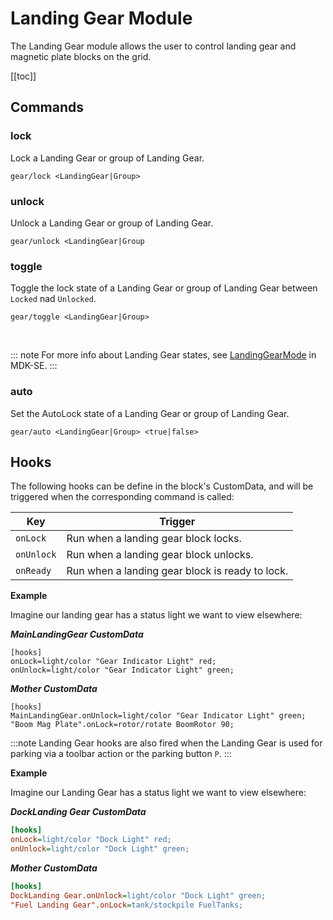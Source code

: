 # Landing Gear Module
<!-- [< Modules](../Modules.md) -->

The Landing Gear module allows the user to control landing gear and magnetic plate blocks on the grid.

[[toc]]

## Commands

### lock
Lock a Landing Gear or group of Landing Gear.
```
gear/lock <LandingGear|Group>
```

### unlock
Unlock a Landing Gear or group of Landing Gear.
```
gear/unlock <LandingGear|Group
```

### toggle
Toggle the lock state of a Landing Gear or group of Landing Gear between `Locked` nad `Unlocked`.
```
gear/toggle <LandingGear|Group>
```
<br>

::: note
For more info about Landing Gear states, see [LandingGearMode](https://github.com/malware-dev/MDK-SE/wiki/SpaceEngineers.Game.ModAPI.Ingame.LandingGearMode) in MDK-SE.
:::

### auto
Set the AutoLock state of a Landing Gear or group of Landing Gear.
```
gear/auto <LandingGear|Group> <true|false>
```


## Hooks

The following hooks can be define in the block's CustomData, and will be triggered when the corresponding command is called:

|Key                | Trigger                                       |
|-                  |-                                              |
| `onLock`          | Run when a landing gear block locks.       |
| `onUnlock`        | Run when a landing gear block unlocks.     |
| `onReady`         | Run when a landing gear block is ready to lock.     |

**Example**

Imagine our landing gear has a status light we want to view elsewhere:

***MainLandingGear CustomData***

```
[hooks]
onLock=light/color "Gear Indicator Light" red;
onUnlock=light/color "Gear Indicator Light" green;
```

***Mother CustomData***

```
[hooks]
MainLandingGear.onUnlock=light/color "Gear Indicator Light" green;
"Boom Mag Plate".onLock=rotor/rotate BoomRotor 90;
```

:::note
Landing Gear hooks are also fired when the Landing Gear is used for parking via a toolbar action or the parking button `P`.
:::

**Example**

Imagine our Landing Gear has a status light we want to view elsewhere:

***DockLanding Gear CustomData***

```ini
[hooks]
onLock=light/color "Dock Light" red;
onUnlock=light/color "Dock Light" green;
```

***Mother CustomData***

```ini
[hooks]
DockLanding Gear.onUnlock=light/color "Dock Light" green;
"Fuel Landing Gear".onLock=tank/stockpile FuelTanks;
``` 
